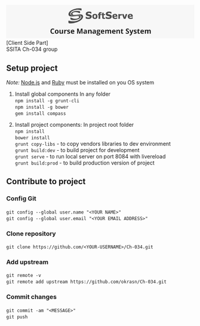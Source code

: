 ![SoftServe Course Management System](https://raw.githubusercontent.com/okrasn/Ch-034/tmp/github_header.png)
[Client Side Part]  
SSITA Ch-034 group

## Setup project
*Note:* [Node.js](https://nodejs.org/en/) and [Ruby](http://rubyinstaller.org/downloads/) must be installed on you OS system

1. Install global components
In any folder  
`npm install -g grunt-cli`  
`npm install -g bower`  
`gem install compass`  

2. Install project components:
In project root folder  
`npm install`  
`bower install`  
`grunt copy-libs` - to copy vendors libraries to dev environment  
`grunt build:dev` - to build project for development  
`grunt serve` - to run local server on port 8084 with livereload  
`grunt build:prod` - to build production version of project

## Contribute to project

### Config Git
`git config --global user.name "<YOUR NAME>"`  
`git config --global user.email "<YOUR EMAIL ADDRESS>"`

### Clone repository
`git clone https://github.com/<YOUR-USERNAME>/Ch-034.git`

### Add upstream
`git remote -v`  
`git remote add upstream https://github.com/okrasn/Ch-034.git`


### Commit changes
`git commit -am "<MESSAGE>"`  
`git push`
